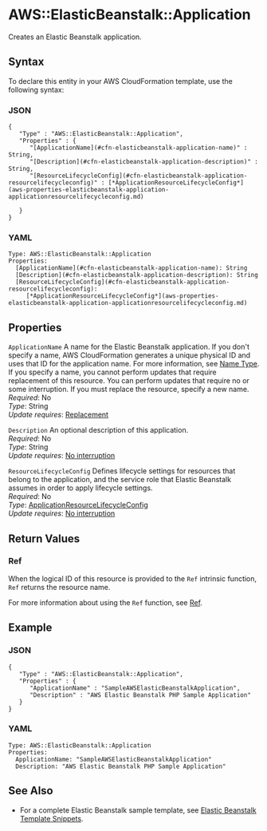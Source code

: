# AWS::ElasticBeanstalk::Application<a name="aws-properties-beanstalk"></a>

Creates an Elastic Beanstalk application\.

## Syntax<a name="aws-resource-elasticbeanstalk-application-syntax"></a>

To declare this entity in your AWS CloudFormation template, use the following syntax:

### JSON<a name="aws-resource-elasticbeanstalk-application-syntax.json"></a>

```
{
   "Type" : "AWS::ElasticBeanstalk::Application",
   "Properties" : {
      "[ApplicationName](#cfn-elasticbeanstalk-application-name)" : String,
      "[Description](#cfn-elasticbeanstalk-application-description)" : String,
      "[ResourceLifecycleConfig](#cfn-elasticbeanstalk-application-resourcelifecycleconfig)" : [*ApplicationResourceLifecycleConfig*](aws-properties-elasticbeanstalk-application-applicationresourcelifecycleconfig.md)

   }
}
```

### YAML<a name="aws-resource-elasticbeanstalk-application-syntax.yaml"></a>

```
Type: AWS::ElasticBeanstalk::Application
Properties:
  [ApplicationName](#cfn-elasticbeanstalk-application-name): String
  [Description](#cfn-elasticbeanstalk-application-description): String
  [ResourceLifecycleConfig](#cfn-elasticbeanstalk-application-resourcelifecycleconfig):
     [*ApplicationResourceLifecycleConfig*](aws-properties-elasticbeanstalk-application-applicationresourcelifecycleconfig.md)
```

## Properties<a name="w13ab1c21c10d132c14b9"></a>

`ApplicationName`  <a name="cfn-elasticbeanstalk-application-name"></a>
A name for the Elastic Beanstalk application\. If you don't specify a name, AWS CloudFormation generates a unique physical ID and uses that ID for the application name\. For more information, see [Name Type](aws-properties-name.md)\.  
If you specify a name, you cannot perform updates that require replacement of this resource\. You can perform updates that require no or some interruption\. If you must replace the resource, specify a new name\.
*Required*: No  
*Type*: String  
*Update requires*: [Replacement](using-cfn-updating-stacks-update-behaviors.md#update-replacement)

`Description`  <a name="cfn-elasticbeanstalk-application-description"></a>
An optional description of this application\.  
*Required*: No  
*Type*: String  
*Update requires*: [No interruption](using-cfn-updating-stacks-update-behaviors.md#update-no-interrupt)

`ResourceLifecycleConfig`  <a name="cfn-elasticbeanstalk-application-resourcelifecycleconfig"></a>
Defines lifecycle settings for resources that belong to the application, and the service role that Elastic Beanstalk assumes in order to apply lifecycle settings\.  
*Required*: No  
 *Type*: [ApplicationResourceLifecycleConfig](aws-properties-elasticbeanstalk-application-applicationresourcelifecycleconfig.md)  
 *Update requires*: [No interruption](using-cfn-updating-stacks-update-behaviors.md#update-no-interrupt) 

## Return Values<a name="w13ab1c21c10d132c14c11"></a>

### Ref<a name="w13ab1c21c10d132c14c11b2"></a>

When the logical ID of this resource is provided to the `Ref` intrinsic function, `Ref` returns the resource name\.

For more information about using the `Ref` function, see [Ref](intrinsic-function-reference-ref.md)\.

## Example<a name="w13ab1c21c10d132c14c13"></a>

### JSON<a name="aws-resource-elasticbeanstalk-application-example.json"></a>

```
{
   "Type" : "AWS::ElasticBeanstalk::Application",
   "Properties" : {
      "ApplicationName" : "SampleAWSElasticBeanstalkApplication",
      "Description" : "AWS Elastic Beanstalk PHP Sample Application"
   }
}
```

### YAML<a name="aws-resource-elasticbeanstalk-application-example.yaml"></a>

```
Type: AWS::ElasticBeanstalk::Application
Properties: 
  ApplicationName: "SampleAWSElasticBeanstalkApplication"
  Description: "AWS Elastic Beanstalk PHP Sample Application"
```

## See Also<a name="w13ab1c21c10d132c14c15"></a>
+ For a complete Elastic Beanstalk sample template, see [Elastic Beanstalk Template Snippets](quickref-elasticbeanstalk.md)\.